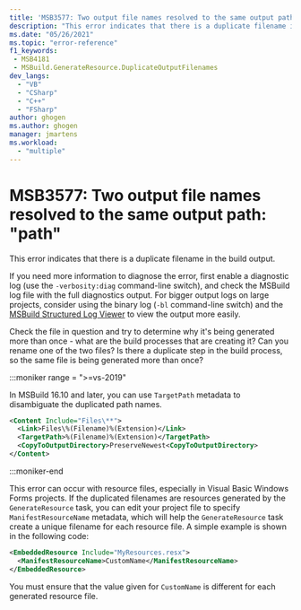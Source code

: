 ```yaml
---
title: 'MSB3577: Two output file names resolved to the same output path: "path"'
description: "This error indicates that there is a duplicate filename in the build output."
ms.date: "05/26/2021"
ms.topic: "error-reference"
f1_keywords:
 - MSB4181
 - MSBuild.GenerateResource.DuplicateOutputFilenames
dev_langs:
  - "VB"
  - "CSharp"
  - "C++"
  - "FSharp"
author: ghogen
ms.author: ghogen
manager: jmartens
ms.workload:
  - "multiple"
---
```

# MSB3577: Two output file names resolved to the same output path: "path"

This error indicates that there is a duplicate filename in the build output.

If you need more information to diagnose the error, first enable a diagnostic log (use the `-verbosity:diag` command-line switch), and check the MSBuild log file with the full diagnostics output. For bigger output logs on large projects, consider using the binary log (`-bl` command-line switch) and the [MSBuild Structured Log Viewer](https://msbuildlog.com/) to view the output more easily.

Check the file in question and try to determine why it's being generated more than once - what are the build processes that are creating it? Can you rename one of the two files?  Is there a duplicate step in the build process, so the same file is being generated more than once?

:::moniker range = ">=vs-2019"

In MSBuild 16.10 and later, you can use `TargetPath` metadata to disambiguate the duplicated path names.

```xml
<Content Include="Files\**">
  <Link>Files\%(Filename)%(Extension)</Link>
  <TargetPath>%(Filename)%(Extension)</TargetPath>
  <CopyToOutputDirectory>PreserveNewest<CopyToOutputDirectory>
</Content>

```
:::moniker-end

This error can occur with resource files, especially in Visual Basic Windows Forms projects. If the duplicated filenames are resources generated by the `GenerateResource` task, you can edit your project file to specify `ManifestResourceName` metadata, which will help the `GenerateResource` task create a unique filename for each resource file. A simple example is shown in the following code:

```xml
<EmbeddedResource Include="MyResources.resx">
  <ManifestResourceName>CustomName</ManifestResourceName>
</EmbeddedResource>
```

You must ensure that the value given for `CustomName` is different for each generated resource file.
